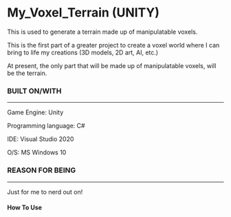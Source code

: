 # My_Voxel_Terrain (UNITY)

This is used to generate a terrain made up of manipulatable voxels. 

This is the first part of a greater project to create a voxel world where I can bring to life my creations (3D models, 2D art, AI, etc.) 

At present, the only part that will be made up of manipulatable voxels, will be the terrain.


### BUILT ON/WITH
---------------
Game Engine: Unity

Programming language: C#

IDE: Visual Studio 2020

O/S: MS Windows 10

### REASON FOR BEING
---------------
Just for me to nerd out on!

#### How To Use



